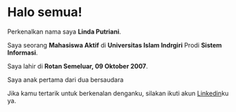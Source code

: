 # Halo semua! 
Perkenalkan nama saya **Linda Putriani**.<br>

Saya seorang **Mahasiswa Aktif** di **Universitas Islam Indrgiri** Prodi **Sistem Informasi**.<br>

Saya lahir di **Rotan Semeluar, 09 Oktober 2007**.<br>

Saya anak pertama dari dua bersaudara<br>

Jika kamu tertarik untuk berkenalan denganku, silakan ikuti akun [Linkedin](https://www.linkedin.com/in/linda-putriani-40033237b?utm_source=share&utm_campaign=share_via&utm_content=profile&utm_medium=android_app)ku ya.
